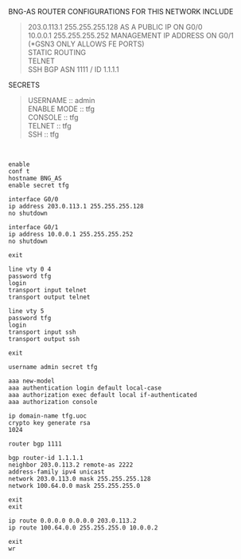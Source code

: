 BNG-AS ROUTER CONFIGURATIONS FOR THIS NETWORK INCLUDE  
  
>203.0.113.1 255.255.255.128 AS A PUBLIC IP ON G0/0  
>10.0.0.1 255.255.255.252 MANAGEMENT IP ADDRESS ON G0/1 (*GSN3 ONLY ALLOWS FE PORTS)  
>STATIC ROUTING  
>TELNET  
>SSH 
>BGP ASN 1111 / ID 1.1.1.1
  
SECRETS  
  
>USERNAME    :: admin  
>ENABLE MODE :: tfg  
>CONSOLE     :: tfg  
>TELNET      :: tfg  
>SSH         :: tfg 
  
&nbsp;  
  
```  
enable
conf t
hostname BNG_AS
enable secret tfg

interface G0/0
ip address 203.0.113.1 255.255.255.128
no shutdown

interface G0/1
ip address 10.0.0.1 255.255.255.252
no shutdown

exit

line vty 0 4
password tfg
login
transport input telnet
transport output telnet

line vty 5
password tfg
login
transport input ssh
transport output ssh

exit

username admin secret tfg

aaa new-model
aaa authentication login default local-case
aaa authorization exec default local if-authenticated
aaa authorization console

ip domain-name tfg.uoc
crypto key generate rsa
1024

router bgp 1111

bgp router-id 1.1.1.1
neighbor 203.0.113.2 remote-as 2222
address-family ipv4 unicast
network 203.0.113.0 mask 255.255.255.128
network 100.64.0.0 mask 255.255.255.0

exit
exit

ip route 0.0.0.0 0.0.0.0 203.0.113.2
ip route 100.64.0.0 255.255.255.0 10.0.0.2

exit
wr

```  
  
